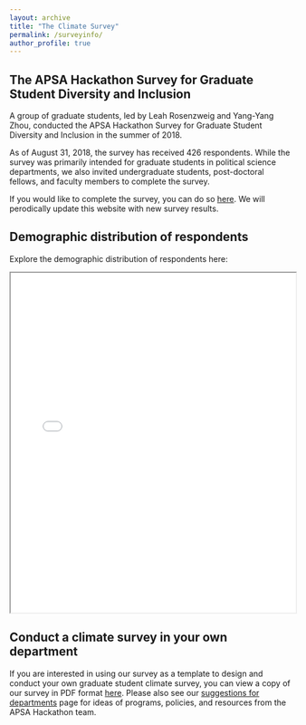 ```yaml
---
layout: archive
title: "The Climate Survey"
permalink: /surveyinfo/
author_profile: true
---
```


## The APSA Hackathon Survey for Graduate Student Diversity and Inclusion

A group of graduate students, led by Leah Rosenzweig and Yang-Yang Zhou, conducted the APSA Hackathon Survey for Graduate Student Diversity and Inclusion in the summer of 2018. 

As of August 31, 2018, the survey has received 426 respondents. While the survey was primarily intended for graduate students in political science departments, we also invited undergraduate students, post-doctoral fellows, and faculty members to complete the survey.

If you would like to complete the survey, you can do so [here](https://mit.co1.qualtrics.com/jfe/form/SV_0fepfJ9cDikYlmJ). We will perodically update this website with new survey results.

## Demographic distribution of respondents

Explore the demographic distribution of respondents here:

<iframe src="//s.crunch.io/widget/index.html#/ds/89f5fe4845e3895bfa86d3459d4c7bf8/row/00001b?viz=groupedBarPlot&cp=percent&dp=0&grp=stack" width="100%" height="600"></iframe>

## Conduct a climate survey in your own department

If you are interested in using our survey as a template to design and conduct your own graduate student climate survey, you can view a copy of our survey in PDF format [here](https://github.com/APSAGradHack/APSAGradHack.github.io/blob/master/files/APSA_grad_hackathon_survey_questions.pdf). Please also see our [suggestions for departments](../suggestionsfordepartments) page for ideas of programs, policies, and resources from the APSA Hackathon team.